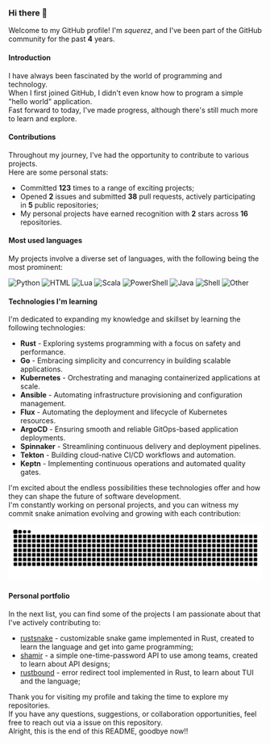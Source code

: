 ### Hi there 👋

Welcome to my GitHub profile! I'm *squerez*, and I've been part of the GitHub community for the past **4** years.

#### Introduction 

I have always been fascinated by the world of programming and technology.\
When I first joined GitHub, I didn't even know how to program a simple "hello world" application.\
Fast forward to today, I've made progress, although there's still much more to learn and explore.

#### Contributions

Throughout my journey, I've had the opportunity to contribute to various projects.\
Here are some personal stats:

- Committed **123** times to a range of exciting projects;
- Opened **2** issues and submitted **38** pull requests, actively participating in **5** public repositories;
- My personal projects have earned recognition with **2** stars across **16** repositories.

#### Most used languages 

My projects involve a diverse set of languages, with the following being the most prominent:

![Python](https://img.shields.io/static/v1?style=flat-square&label=%E2%A0%80&color=555&labelColor=%233572A5&message=Python%EF%B8%B163.8%25)
![HTML](https://img.shields.io/static/v1?style=flat-square&label=%E2%A0%80&color=555&labelColor=%23e34c26&message=HTML%EF%B8%B18.9%25)
![Lua](https://img.shields.io/static/v1?style=flat-square&label=%E2%A0%80&color=555&labelColor=%23000080&message=Lua%EF%B8%B18.9%25)
![Scala](https://img.shields.io/static/v1?style=flat-square&label=%E2%A0%80&color=555&labelColor=%23c22d40&message=Scala%EF%B8%B16.2%25)
![PowerShell](https://img.shields.io/static/v1?style=flat-square&label=%E2%A0%80&color=555&labelColor=%23012456&message=PowerShell%EF%B8%B15.7%25)
![Java](https://img.shields.io/static/v1?style=flat-square&label=%E2%A0%80&color=555&labelColor=%23b07219&message=Java%EF%B8%B12.1%25)
![Shell](https://img.shields.io/static/v1?style=flat-square&label=%E2%A0%80&color=555&labelColor=%2389e051&message=Shell%EF%B8%B11.1%25)
![Other](https://img.shields.io/static/v1?style=flat-square&label=%E2%A0%80&color=555&labelColor=%23ededed&message=Other%EF%B8%B12.9%25)

#### Technologies I'm learning 

I'm dedicated to expanding my knowledge and skillset by learning the following technologies:

- **Rust** - Exploring systems programming with a focus on safety and performance.
- **Go** - Embracing simplicity and concurrency in building scalable applications.
- **Kubernetes** - Orchestrating and managing containerized applications at scale.
- **Ansible** - Automating infrastructure provisioning and configuration management.
- **Flux** - Automating the deployment and lifecycle of Kubernetes resources.
- **ArgoCD** - Ensuring smooth and reliable GitOps-based application deployments.
- **Spinnaker** - Streamlining continuous delivery and deployment pipelines.
- **Tekton** - Building cloud-native CI/CD workflows and automation.
- **Keptn** - Implementing continuous operations and automated quality gates.

I'm excited about the endless possibilities these technologies offer and how they can shape the future of software development.\
I'm constantly working on personal projects, and you can witness my commit snake animation evolving and growing with each contribution:

<picture>
  <source media="(prefers-color-scheme: dark)" srcset="https://raw.githubusercontent.com/squerez/squerez/output/github-contribution-grid-snake-dark.svg">
  <img alt="github contribution grid snake animation" src="https://raw.githubusercontent.com/squerez/squerez/output/github-contribution-grid-snake-dark.svg">
</picture>

#### Personal portfolio

In the next list, you can find some of the projects I am passionate about that I've actively contributing to:

- [rustsnake](https://github.com/squerez/rustnake) - customizable snake game implemented in Rust, created to learn the language and get into game programming; 
- [shamir](https://github.com/squerez/shamir) - a simple one-time-password API to use among teams, created to learn about API designs; 
- [rustbound](https://github.com/squerez/rustnake) - error redirect tool implemented in Rust, to learn about TUI and the language; 



Thank you for visiting my profile and taking the time to explore my repositories.\
If you have any questions, suggestions, or collaboration opportunities, feel free to reach out via a issue on this repository.\
Alright, this is the end of this README, goodbye now!!
